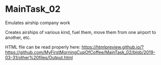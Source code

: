 # MainTask_02

Emulates airship company work

Creates airships of various kind, fuel them, move them from one airport to another, etc.

HTML file can be read properly here: https://htmlpreview.github.io/?https://github.com/MyFirstMorningCupOfCoffee/MainTask_02/blob/2019-03-31/other%20files/Output.html
